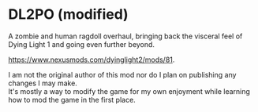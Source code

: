# DL2PO (modified)
A zombie and human ragdoll overhaul, bringing back the visceral feel of Dying Light 1 and going even further beyond.

https://www.nexusmods.com/dyinglight2/mods/81.

I am not the original author of this mod nor do I plan on publishing any changes I may make.  
It's mostly a way to modify the game for my own enjoyment while learning how to mod the game in the first place. 

